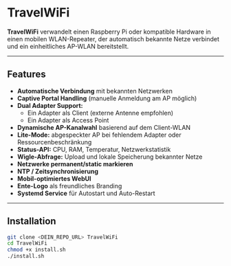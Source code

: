 # TravelWiFi

**TravelWiFi** verwandelt einen Raspberry Pi oder kompatible Hardware in einen mobilen WLAN-Repeater, der automatisch bekannte Netze verbindet und ein einheitliches AP-WLAN bereitstellt.

---

## Features

- **Automatische Verbindung** mit bekannten Netzwerken
- **Captive Portal Handling** (manuelle Anmeldung am AP möglich)
- **Dual Adapter Support:** 
  - Ein Adapter als Client (externe Antenne empfohlen)
  - Ein Adapter als Access Point
- **Dynamische AP-Kanalwahl** basierend auf dem Client-WLAN
- **Lite-Mode:** abgespeckter AP bei fehlendem Adapter oder Ressourcenbeschränkung
- **Status-API:** CPU, RAM, Temperatur, Netzwerkstatistik
- **Wigle-Abfrage:** Upload und lokale Speicherung bekannter Netze
- **Netzwerke permanent/static markieren**
- **NTP / Zeitsynchronisierung**
- **Mobil-optimiertes WebUI**
- **Ente-Logo** als freundliches Branding
- **Systemd Service** für Autostart und Auto-Restart

---

## Installation

```bash
git clone <DEIN_REPO_URL> TravelWiFi
cd TravelWiFi
chmod +x install.sh
./install.sh

